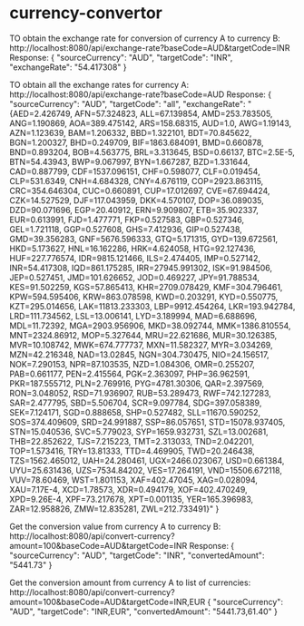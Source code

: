 # currency-convertor

TO obtain the exchange rate for conversion of currency A to currency B:
http://localhost:8080/api/exchange-rate?baseCode=AUD&targetCode=INR
Response:
{
  "sourceCurrency": "AUD",
  "targetCode": "INR",
  "exchangeRate": "54.417308"
}

TO obtain all the exchange rates for currency A:
http://localhost:8080/api/exchange-rate?baseCode=AUD
Response:
{
  "sourceCurrency": "AUD",
  "targetCode": "all",
  "exchangeRate": "{AED=2.426749, AFN=57.324823, ALL=67.139854, AMD=253.783505, ANG=1.190869, AOA=389.475142, ARS=158.68315, AUD=1.0, AWG=1.19143, AZN=1.123639, BAM=1.206332, BBD=1.322101, BDT=70.845622, BGN=1.200327, BHD=0.249709, BIF=1863.684091, BMD=0.660878, BND=0.893204, BOB=4.563775, BRL=3.313645, BSD=0.66137, BTC=2.5E-5, BTN=54.43943, BWP=9.067997, BYN=1.667287, BZD=1.331644, CAD=0.887799, CDF=1537.096151, CHF=0.598077, CLF=0.019454, CLP=531.6349, CNH=4.684328, CNY=4.676119, COP=2923.863115, CRC=354.646304, CUC=0.660891, CUP=17.012697, CVE=67.694424, CZK=14.527529, DJF=117.043959, DKK=4.570107, DOP=36.089035, DZD=90.071696, EGP=20.40912, ERN=9.909807, ETB=35.902337, EUR=0.613991, FJD=1.477771, FKP=0.527583, GBP=0.527346, GEL=1.721118, GGP=0.527608, GHS=7.412936, GIP=0.527438, GMD=39.356283, GNF=5676.596333, GTQ=5.171315, GYD=139.672561, HKD=5.173627, HNL=16.162286, HRK=4.624058, HTG=92.127436, HUF=227.776574, IDR=9815.121466, ILS=2.474405, IMP=0.527142, INR=54.417308, IQD=861.175285, IRR=27945.991302, ISK=91.984506, JEP=0.527451, JMD=101.626652, JOD=0.469227, JPY=91.788534, KES=91.502259, KGS=57.865413, KHR=2709.078429, KMF=304.796461, KPW=594.595406, KRW=863.078598, KWD=0.203291, KYD=0.550775, KZT=295.014656, LAK=11813.233303, LBP=9912.454264, LKR=193.942784, LRD=111.734562, LSL=13.006141, LYD=3.189994, MAD=6.688696, MDL=11.72392, MGA=2903.956906, MKD=38.092744, MMK=1386.810554, MNT=2324.86912, MOP=5.327644, MRU=22.621686, MUR=30.126385, MVR=10.108742, MWK=674.777737, MXN=11.582327, MYR=3.034269, MZN=42.216348, NAD=13.02845, NGN=304.730475, NIO=24.156517, NOK=7.290153, NPR=87.103535, NZD=1.084306, OMR=0.255207, PAB=0.661177, PEN=2.415564, PGK=2.363097, PHP=36.962591, PKR=187.555712, PLN=2.769916, PYG=4781.30306, QAR=2.397569, RON=3.048052, RSD=71.936907, RUB=53.289473, RWF=742.127283, SAR=2.477795, SBD=5.506704, SCR=9.097784, SDG=397.058389, SEK=7.124171, SGD=0.888658, SHP=0.527482, SLL=11670.590252, SOS=374.409609, SRD=24.991887, SSP=86.057651, STD=15078.937405, STN=15.040536, SVC=5.779023, SYP=1659.932731, SZL=13.002681, THB=22.852622, TJS=7.215223, TMT=2.313033, TND=2.042201, TOP=1.573416, TRY=13.81333, TTD=4.469905, TWD=20.246438, TZS=1562.465012, UAH=24.280461, UGX=2466.023067, USD=0.661384, UYU=25.631436, UZS=7534.84202, VES=17.264191, VND=15506.672118, VUV=78.60469, WST=1.801153, XAF=402.47045, XAG=0.028094, XAU=7.17E-4, XCD=1.78573, XDR=0.494179, XOF=402.470249, XPD=9.26E-4, XPF=73.217678, XPT=0.001135, YER=165.396983, ZAR=12.958826, ZMW=12.835281, ZWL=212.733491}"
}

Get the conversion value from currency A to currency B:
http://localhost:8080/api/convert-currency?amount=100&baseCode=AUD&targetCode=INR
Response:
{
  "sourceCurrency": "AUD",
  "targetCode": "INR",
  "convertedAmount": "5441.73"
}

Get the conversion amount from currency A to list of currencies:
http://localhost:8080/api/convert-currency?amount=100&baseCode=AUD&targetCode=INR,EUR
{
  "sourceCurrency": "AUD",
  "targetCode": "INR,EUR",
  "convertedAmount": "5441.73,61.40"
}
